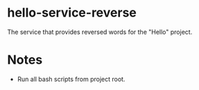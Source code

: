 # hello-service-reverse
The service that provides reversed words for the "Hello" project.

# Notes
- Run all bash scripts from project root.
